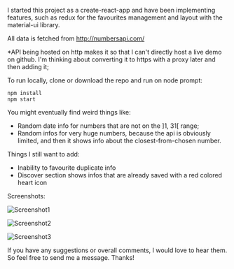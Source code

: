 I started this project as a create-react-app and have been implementing features, such as redux for the favourites management and layout with the material-ui library.

All data is fetched from http://numbersapi.com/

*API being hosted on http makes it so that I can't directly host a live demo on github. I'm thinking about converting it to https with a proxy later and then adding it;

To run locally, clone or download the repo and run on node prompt:

    npm install
    npm start

You might eventually find weird things like:
- Random date info for numbers that are not on the ]1, 31[ range;
- Random infos for very huge numbers, because the api is obviously limited, and then it shows info about the closest-from-chosen number.

Things I still want to add:
- Inability to favourite duplicate info
- Discover section shows infos that are already saved with a red colored heart icon

Screenshots:

![Screenshot1](https://imgur.com/VegyZVl.jpg)

![Screenshot2](https://imgur.com/p7KCubf.jpg)

![Screenshot3](https://imgur.com/0zsn9vp.jpg)

If you have any suggestions or overall comments, I would love to hear them. So feel free to send me a message. Thanks!